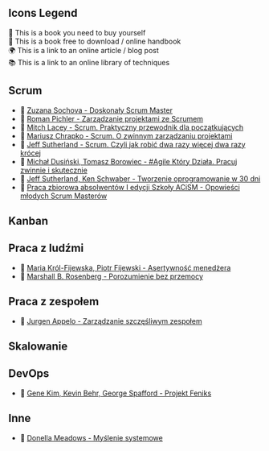 ## Icons Legend
:closed_book: This is a book you need to buy yourself<br/>
:book: This is a book free to download / online handbook<br/>
:earth_africa: This is a link to an online article / blog post<br/>
:books: This is a link to an online library of techniques<br/>


## Scrum

- :closed_book: [Zuzana Sochova - Doskonały Scrum Master](https://www.goodreads.com/book/show/59845814-doskona-y-scrum-master)
- :closed_book: [Roman Pichler - Zarządzanie projektami ze Scrumem](https://www.goodreads.com/book/show/51271214-zarz-dzanie-projektami-ze-scrum-tw-rz-produkty-kt-re-pokochaj-klienci)
- :closed_book: [Mitch Lacey - Scrum. Praktyczny przewodnik dla początkujących](https://www.goodreads.com/book/show/12426548-the-scrum-field-guide)
- :closed_book: [Mariusz Chrapko - Scrum. O zwinnym zarządzaniu projektami](https://www.goodreads.com/book/show/17560064-scrum-o-zwinnym-zarz-dzaniu-projektami)
- :closed_book: [Jeff Sutherland - Scrum. Czyli jak robić dwa razy więcej dwa razy krócej](https://www.goodreads.com/book/show/19288230-scrum)
- :closed_book: [Michał Dusiński, Tomasz Borowiec - #Agile Który Działa. Pracuj zwinnie i skutecznie](https://www.goodreads.com/book/show/57658473-agile-kt-ry-dzia-a-pracuj-zwinnie-i-skutecznie)
- :closed_book: [Jeff Sutherland, Ken Schwaber - Tworzenie oprogramowanie w 30 dni](https://www.goodreads.com/book/show/13589272-software-in-30-days)
- :book: [Praca zbiorowa absolwentów I edycji Szkoły ACiSM - Opowieści młodych Scrum Masterów](https://edycja3.szkolaacism.pl/wp-content/uploads/2022/05/Opowiesci-mlodych-Scrum-Masterow.pdf)

## Kanban

## Praca z ludźmi
- :closed_book: [Maria Król-Fijewska, Piotr Fijewski - Asertywność menedżera](https://www.goodreads.com/book/show/36154546-asertywno-mened-era)
- :closed_book: [Marshall B. Rosenberg - Porozumienie bez przemocy](https://www.goodreads.com/book/show/13033534-porozumienie-bez-przemocy-o-j-zyku-serca)

## Praca z zespołem
- :closed_book: [Jurgen Appelo - Zarządzanie szczęśliwym zespołem](https://www.goodreads.com/book/show/28194540-managing-for-happiness)

## Skalowanie 

## DevOps
- :closed_book: [Gene Kim, Kevin Behr, George Spafford - Projekt Feniks](https://www.goodreads.com/book/show/17255186-the-phoenix-project)

## Inne
- :closed_book: [Donella Meadows - Myślenie systemowe](https://www.goodreads.com/book/show/3828902-thinking-in-systems)
